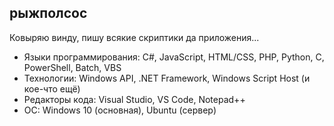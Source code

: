 ## рыжполсос

Ковыряю винду, пишу всякие скриптики да приложения...

- Языки программирования: C#, JavaScript, HTML/CSS, PHP, Python, C, PowerShell, Batch, VBS
- Технологии: Windows API, .NET Framework, Windows Script Host (и кое-что ещё)
- Редакторы кода: Visual Studio, VS Code, Notepad++
- ОС: Windows 10 (основная), Ubuntu (сервер)
